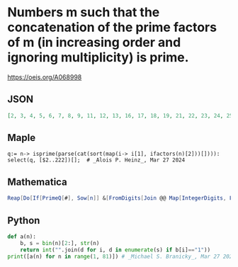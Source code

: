 # Numbers m such that the concatenation of the prime factors of m \(in increasing order and ignoring multiplicity\) is prime\.
https://oeis.org/A068998
## JSON
```JSON
[2, 3, 4, 5, 6, 7, 8, 9, 11, 12, 13, 16, 17, 18, 19, 21, 22, 23, 24, 25, 27, 29, 31, 32, 33, 36, 37, 39, 41, 43, 44, 46, 47, 48, 49, 51, 53, 54, 58, 59, 61, 63, 64, 66, 67, 70, 71, 72, 73, 79, 81, 82, 83, 88, 89, 92, 93, 96, 97, 99, 101, 103, 107, 108, 109, 111]
```
## Maple
```Maple
q:= n-> isprime(parse(cat(sort(map(i-> i[1], ifactors(n)[2]))[]))):
select(q, [$2..222])[];  # _Alois P. Heinz_, Mar 27 2024
```
## Mathematica
```Mathematica
Reap[Do[If[PrimeQ[#], Sow[n]] &[FromDigits[Join @@ Map[IntegerDigits, FactorInteger[n][[All, 1]] ] ] ], {n, 120}]][[-1, 1]] (* _Michael De Vlieger_, Mar 27 2024 *)
```
## Python
```Python
def a(n):
    b, s = bin(n)[2:], str(n)
    return int("".join(d for i, d in enumerate(s) if b[i]=="1"))
print([a(n) for n in range(1, 81)]) # _Michael S. Branicky_, Mar 27 2024
```
